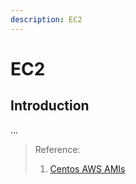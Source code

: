 ```yaml
---
description: EC2
---
```


# EC2

## Introduction
...



> Reference:
> 1. [Centos AWS AMIs](https://centos.org/download/aws-images/)
